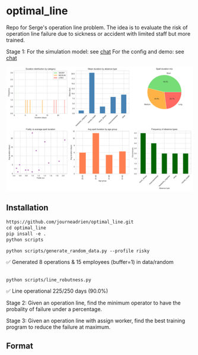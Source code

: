 # optimal_line

Repo for Serge's operation line problem. The idea is to evaluate the risk of operation line failure due to sickness or accident with limited staff but more trained.



Stage 1:
For the simulation model: see [chat](https://poe.com/s/S8Oc1si01knpwlOyjmJv)
For the config and demo: see [chat](https://poe.com/s/LvXLxCDHQhLU8moXt5pg)


![alt text](images/random.png)

## Installation

```
https://github.com/journeadrien/optimal_line.git
cd optimal_line
pip insall -e .
python scripts
```

```
python scripts/generate_random_data.py --profile risky
```

✅  Generated 8 operations & 15 employees (buffer=1) in data/random
```

python scripts/line_robutness.py 
```

✅  Line operational 225/250 days  (90.0%)








Stage 2:
Given an operation line, find the minimum operator to have the probality of failure under a percentage.

Stage 3:
Given an operation line with assign worker, find the best training program to reduce the failure at maximum.

## Format

